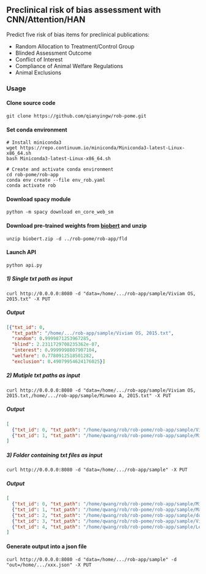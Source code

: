 ## Preclinical risk of bias assessment with CNN/Attention/HAN

Predict five risk of bias items for preclinical publications:
- Random Allocation to Treatment/Control Group
- Blinded Assessment Outcome
- Conflict of Interest
- Compliance of Animal Welfare Regulations
- Animal Exclusions


### Usage
#### Clone source code
```
git clone https://github.com/qianyingw/rob-pome.git
```
#### Set conda environment
```
# Install miniconda3
wget https://repo.continuum.io/miniconda/Miniconda3-latest-Linux-x86_64.sh
bash Miniconda3-latest-Linux-x86_64.sh

# Create and activate conda environment
cd rob-pome/rob-app
conda env create --file env_rob.yaml
conda activate rob
```
#### Download spacy module
```
python -m spacy download en_core_web_sm
```
#### Download pre-trained weights from [biobert](https://drive.google.com/file/d/1NNxtvdCkUvZobsJjW7vcKFbdqCnHwnBs/view?usp=sharing) and unzip
```
unzip biobert.zip -d ../rob-pome/rob-app/fld
```

#### Launch API
```
python api.py
```
##### 1) Single txt path as input
```
curl http://0.0.0.0:8080 -d "data=/home/.../rob-app/sample/Viviam OS, 2015.txt" -X PUT
```
##### Output
```json
[{"txt_id": 0, 
  "txt_path": "/home/.../rob-app/sample/Viviam OS, 2015.txt", 
  "random": 0.9999871253967285, 
  "blind": 2.2311729708235362e-07, 
  "interest": 0.9999998807907104, 
  "welfare": 0.7780912518501282, 
  "exclusion": 0.49079954624176025}]
```

##### 2) Mutiple txt paths as input
```
curl http://0.0.0.0:8080 -d "data=/home/.../rob-app/sample/Viviam OS, 2015.txt,/home/.../rob-app/sample/Minwoo A, 2015.txt" -X PUT
```
##### Output
```json
[
  {"txt_id": 0, "txt_path": "/home/qwang/rob/rob-pome/rob-app/sample/Viviam OS, 2015.txt", "random": 0.9999871253967285, "blind": 2.2311729708235362e-07, "interest": 0.9999998807907104, "welfare": 0.7780912518501282, "exclusion": 0.49079954624176025}, 
  {"txt_id": 1, "txt_path": "/home/qwang/rob/rob-pome/rob-app/sample/Minwoo A, 2015.txt", "random": 0.9999921321868896, "blind": 6.691859653074061e-07, "interest": 0.5779701471328735, "welfare": 0.3498053252696991, "exclusion": 0.18937094509601593}
]  
```

##### 3) Folder containing txt files as input
```
curl http://0.0.0.0:8080 -d "data=/home/.../rob-app/sample" -X PUT
```
##### Output
```json
[
  {"txt_id": 0, "txt_path": "/home/qwang/rob/rob-pome/rob-app/sample/Minwoo A, 2015.txt", "random": 0.9999921321868896, "blind": 6.691859653074061e-07, "interest": 0.5779701471328735, "welfare": 0.3498053252696991, "exclusion": 0.18937094509601593}, 
  {"txt_id": 1, "txt_path": "/home/qwang/rob/rob-pome/rob-app/sample/Magdy MA, 2015.txt", "random": 0.989575982093811, "blind": 1.9913262860882242e-07, "interest": 0.9999996423721313, "welfare": 0.41483962535858154, "exclusion": 0.21046914160251617},
  {"txt_id": 2, "txt_path": "/home/qwang/rob/rob-pome/rob-app/sample/doc.txt", "random": 0.9994767308235168, "blind": 3.3118402598120156e-07, "interest": 0.7622259855270386, "welfare": 0.1603413075208664, "exclusion": 0.22129464149475098}, 
  {"txt_id": 3, "txt_path": "/home/qwang/rob/rob-pome/rob-app/sample/Viviam OS, 2015.txt", "random": 0.9999871253967285, "blind": 2.2311729708235362e-07, "interest": 0.9999998807907104, "welfare": 0.7780912518501282, "exclusion": 0.49079954624176025}, 
  {"txt_id": 4, "txt_path": "/home/qwang/rob/rob-pome/rob-app/sample/Lei Y, 2015.txt", "random": 0.999850869178772, "blind": 2.312341536025997e-07, "interest": 1.0, "welfare": 0.4824756979942322, "exclusion": 0.20606695115566254}  
]  
```
#### Generate output into a json file
```
curl http://0.0.0.0:8080 -d "data=/home/.../rob-app/sample" -d "out=/home/.../xxx.json" -X PUT
```